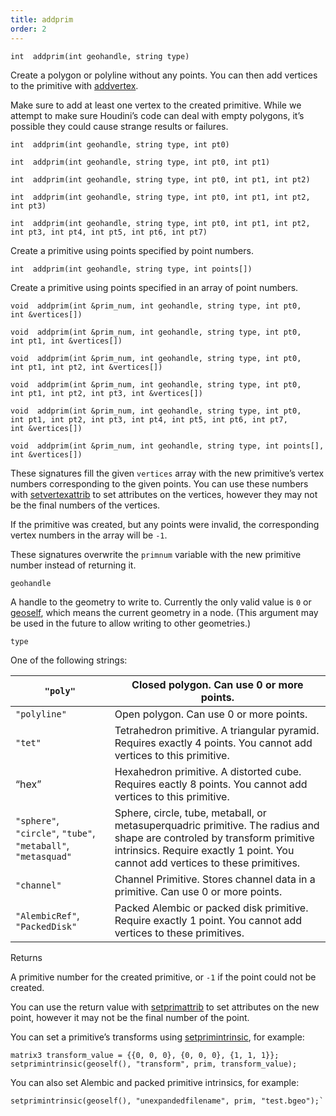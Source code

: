 ```yaml
---
title: addprim
order: 2
---
```

`int  addprim(int geohandle, string type)`

Create a polygon or polyline without any points. You can then add vertices to the primitive with [addvertex](/en/houdini-vex/geometry/addvertex "Adds a vertex to a primitive in a geometry.").

Make sure to add at least one vertex to the created primitive. While we attempt to make sure Houdini’s code can deal with empty polygons, it’s possible they could cause strange results or failures.

`int  addprim(int geohandle, string type, int pt0)`

`int  addprim(int geohandle, string type, int pt0, int pt1)`

`int  addprim(int geohandle, string type, int pt0, int pt1, int pt2)`

`int  addprim(int geohandle, string type, int pt0, int pt1, int pt2, int pt3)`

`int  addprim(int geohandle, string type, int pt0, int pt1, int pt2, int pt3, int pt4, int pt5, int pt6, int pt7)`

Create a primitive using points specified by point numbers.

`int  addprim(int geohandle, string type, int points[])`

Create a primitive using points specified in an array of point numbers.

`void  addprim(int &prim_num, int geohandle, string type, int pt0, int &vertices[])`

`void  addprim(int &prim_num, int geohandle, string type, int pt0, int pt1, int &vertices[])`

`void  addprim(int &prim_num, int geohandle, string type, int pt0, int pt1, int pt2, int &vertices[])`

`void  addprim(int &prim_num, int geohandle, string type, int pt0, int pt1, int pt2, int pt3, int &vertices[])`

`void  addprim(int &prim_num, int geohandle, string type, int pt0, int pt1, int pt2, int pt3, int pt4, int pt5, int pt6, int pt7, int &vertices[])`

`void  addprim(int &prim_num, int geohandle, string type, int points[], int &vertices[])`

These signatures fill the given `vertices` array with the new primitive’s vertex numbers corresponding to the given points. You can use these numbers with [setvertexattrib](/en/houdini-vex/attributes-and-intrinsics/setvertexattrib "Sets a vertex attribute in a geometry.") to set attributes on the vertices, however they may not be the final numbers of the vertices.

If the primitive was created, but any points were invalid, the corresponding vertex numbers in the array will be `-1`.

These signatures overwrite the `primnum` variable with the new primitive number instead of returning it.

`geohandle`

A handle to the geometry to write to. Currently the only valid value is `0` or [geoself](/en/houdini-vex/geometry/geoself "Returns a handle to the current geometry."), which means the current geometry in a node. (This argument may be used in the future to allow writing to other geometries.)

`type`

One of the following strings:

| `"poly"` | Closed polygon. Can use 0 or more points. |
| --- | --- |
| `"polyline"` | Open polygon. Can use 0 or more points. |
| `"tet"` | Tetrahedron primitive. A triangular pyramid. Requires exactly 4 points. You cannot add vertices to this primitive. |
| “hex” | Hexahedron primitive. A distorted cube. Requires eactly 8 points. You cannot add vertices to this primitive. |
| `"sphere"`, `"circle"`, `"tube"`, `"metaball"`, `"metasquad"` | Sphere, circle, tube, metaball, or metasuperquadric primitive. The radius and shape are controled by transform primitive intrinsics. Require exactly 1 point. You cannot add vertices to these primitives. |
| `"channel"` | Channel Primitive. Stores channel data in a primitive. Can use 0 or more points. |
| `"AlembicRef"`, `"PackedDisk"` | Packed Alembic or packed disk primitive. Require exactly 1 point. You cannot add vertices to these primitives. |

Returns

A primitive number for the created primitive, or `-1` if the point could not be created.

You can use the return value with [setprimattrib](/en/houdini-vex/attributes-and-intrinsics/setprimattrib "Sets a primitive attribute in a geometry.") to set attributes on the new point, however it may not be the final number of the point.

You can set a primitive’s transforms using [setprimintrinsic](/en/houdini-vex/attributes-and-intrinsics/setprimintrinsic "Sets the value of a writeable primitive intrinsic attribute."), for example:

```vex
matrix3 transform_value = {{0, 0, 0}, {0, 0, 0}, {1, 1, 1}};
setprimintrinsic(geoself(), "transform", prim, transform_value);

```

You can also set Alembic and packed primitive intrinsics, for example:

```vex
setprimintrinsic(geoself(), "unexpandedfilename", prim, "test.bgeo");`

```
